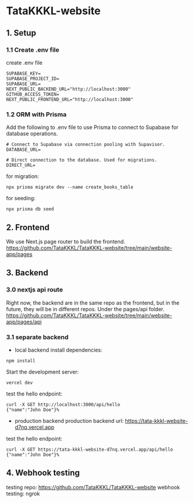 # TataKKKL-website

## 1. Setup

### 1.1 Create .env file

create .env file
```
SUPABASE_KEY=
SUPABASE_PROJECT_ID=
SUPABASE_URL=
NEXT_PUBLIC_BACKEND_URL="http://localhost:3000"
GITHUB_ACCESS_TOKEN=
NEXT_PUBLIC_FRONTEND_URL="http://localhost:3000"
```
### 1.2 ORM with Prisma
Add the following to .env file to use Prisma to connect to Supabase for database operations.
```
# Connect to Supabase via connection pooling with Supavisor.
DATABASE_URL=

# Direct connection to the database. Used for migrations.
DIRECT_URL=
```
for migration:
```
npx prisma migrate dev --name create_books_table
```
for seeding:
```
npx prisma db seed
```
## 2. Frontend
We use Next.js page router to build the frontend.
https://github.com/TataKKKL/TataKKKL-website/tree/main/website-app/pages

## 3. Backend
### 3.0 nextjs api route
Right now, the backend are in the same repo as the frontend, but in the future, they will be in different repos. Under the pages/api folder.
https://github.com/TataKKKL/TataKKKL-website/tree/main/website-app/pages/api

### 3.1 separate backend
* local backend
install dependencies:
```
npm install
```
Start the development server:
```
vercel dev
```
test the hello endpoint:
```
curl -X GET http://localhost:3000/api/hello
{"name":"John Doe"}%
```
* production backend
production backend url: https://tata-kkkl-website-d7nq.vercel.app

test the hello endpoint:
```
curl -X GET https://tata-kkkl-website-d7nq.vercel.app/api/hello
{"name":"John Doe"}%
```

## 4. Webhook testing
testing repo: https://github.com/TataKKKL/TataKKKL-website
webhook testing: ngrok
